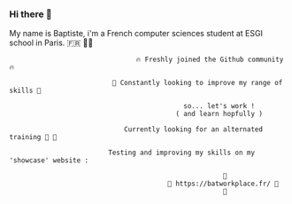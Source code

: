 ### Hi there 👋

My name is Baptiste, i'm a French computer sciences student at ESGI school in Paris. 🇫🇷 👨‍🎓

                                    🔥 Freshly joined the Github community 🔥 
                                    
                              🎨 Constantly looking to improve my range of skills 🎨 
                                 
                                                so... let's work ! 
                                              ( and learn hopfully )
                                    
                                 Currently looking for an alternated training 👀 👀
                                              
                             Testing and improving my skills on my 'showcase' website : 
                                                          
                                                          📸
                                            📸 https://batworkplace.fr/ 📸
                                                          📸
